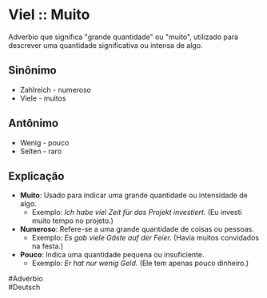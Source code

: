 # Viel :: Muito
Adverbio que significa "grande quantidade" ou "muito", utilizado para descrever uma quantidade significativa ou intensa de algo.

## Sinônimo
- Zahlreich - numeroso  
- Viele - muitos  

## Antônimo
- Wenig - pouco  
- Selten - raro  

## Explicação
- **Muito**: Usado para indicar uma grande quantidade ou intensidade de algo.
  - Exemplo: *Ich habe viel Zeit für das Projekt investiert.* (Eu investi muito tempo no projeto.)
- **Numeroso**: Refere-se a uma grande quantidade de coisas ou pessoas.
  - Exemplo: *Es gab viele Gäste auf der Feier.* (Havia muitos convidados na festa.)
- **Pouco**: Indica uma quantidade pequena ou insuficiente.
  - Exemplo: *Er hat nur wenig Geld.* (Ele tem apenas pouco dinheiro.)

#Advérbio  
#Deutsch
